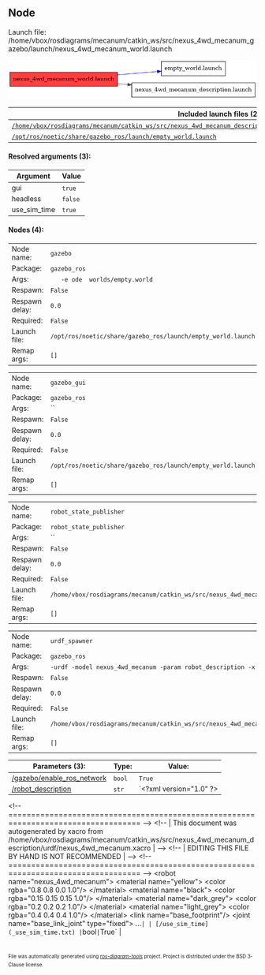 <!--
File was automatically generated using 'ros-diagram-tools' project.
Project is distributed under the BSD 3-Clause license.
-->

## Node

Launch file: /home/vbox/rosdiagrams/mecanum/catkin_ws/src/nexus_4wd_mecanum_gazebo/launch/nexus_4wd_mecanum_world.launch

[![_home_vbox_rosdiagrams_mecanum_catkin_ws_src_nexus_4wd_mecanum_gazebo_launch_nexus_4wd_mecanum_world.launch](_home_vbox_rosdiagrams_mecanum_catkin_ws_src_nexus_4wd_mecanum_gazebo_launch_nexus_4wd_mecanum_world.launch.png "_home_vbox_rosdiagrams_mecanum_catkin_ws_src_nexus_4wd_mecanum_gazebo_launch_nexus_4wd_mecanum_world.launch")](_home_vbox_rosdiagrams_mecanum_catkin_ws_src_nexus_4wd_mecanum_gazebo_launch_nexus_4wd_mecanum_world.launch.png)


| Included launch files (2): | Description: |
| -------------------------- | ------------ |
| [`/home/vbox/rosdiagrams/mecanum/catkin_ws/src/nexus_4wd_mecanum_description/launch/nexus_4wd_mecanum_description.launch`](_home_vbox_rosdiagrams_mecanum_catkin_ws_src_nexus_4wd_mecanum_description_launch_nexus_4wd_mecanum_description.launch.md) |  |
| [`/opt/ros/noetic/share/gazebo_ros/launch/empty_world.launch`](_opt_ros_noetic_share_gazebo_ros_launch_empty_world.launch_ccccc72c4935d39c9dd14bcde5939303.md) |  |


#### Resolved arguments (3):

| Argument | Value |
| -------- | ----- |
| gui | `true` |
| headless | `false` |
| use_sim_time | `true` |


#### Nodes (4):

|     |     |
| --- | --- |
| Node name: | `gazebo` |
| Package: | `gazebo_ros` |
| Args: | `   -e ode  worlds/empty.world` |
| Respawn: | `False` |
| Respawn delay: | `0.0` |
| Required: | `False` |
| Launch file: | `/opt/ros/noetic/share/gazebo_ros/launch/empty_world.launch` |
| Remap args: | `[]` |


|     |     |
| --- | --- |
| Node name: | `gazebo_gui` |
| Package: | `gazebo_ros` |
| Args: | `` |
| Respawn: | `False` |
| Respawn delay: | `0.0` |
| Required: | `False` |
| Launch file: | `/opt/ros/noetic/share/gazebo_ros/launch/empty_world.launch` |
| Remap args: | `[]` |


|     |     |
| --- | --- |
| Node name: | `robot_state_publisher` |
| Package: | `robot_state_publisher` |
| Args: | `` |
| Respawn: | `False` |
| Respawn delay: | `0.0` |
| Required: | `False` |
| Launch file: | `/home/vbox/rosdiagrams/mecanum/catkin_ws/src/nexus_4wd_mecanum_description/launch/nexus_4wd_mecanum_description.launch` |
| Remap args: | `[]` |


|     |     |
| --- | --- |
| Node name: | `urdf_spawner` |
| Package: | `gazebo_ros` |
| Args: | `-urdf -model nexus_4wd_mecanum -param robot_description -x 0 -y 0 -z 0.5` |
| Respawn: | `False` |
| Respawn delay: | `0.0` |
| Required: | `False` |
| Launch file: | `/home/vbox/rosdiagrams/mecanum/catkin_ws/src/nexus_4wd_mecanum_gazebo/launch/nexus_4wd_mecanum_world.launch` |
| Remap args: | `[]` |


| Parameters (3): | Type: | Value: |
| --------------- | ----- | ------ |
| [/gazebo/enable_ros_network](_gazebo_enable_ros_network.txt) | `bool` | `True` |
| [/robot_description](_robot_description.txt) | `str` | `&lt;?xml version=&quot;1.0&quot; ?&gt;
&lt;!-- =================================================================================== --&gt;
&lt;!-- |    This document was autogenerated by xacro from /home/vbox/rosdiagrams/mecanum/catkin_ws/src/nexus_4wd_mecanum_description/urdf/nexus_4wd_mecanum.xacro | --&gt;
&lt;!-- |    EDITING THIS FILE BY HAND IS NOT RECOMMENDED                                 | --&gt;
&lt;!-- =================================================================================== --&gt;
&lt;robot name=&quot;nexus_4wd_mecanum&quot;&gt;
  &lt;material name=&quot;yellow&quot;&gt;
    &lt;color rgba=&quot;0.8 0.8 0.0 1.0&quot;/&gt;
  &lt;/material&gt;
  &lt;material name=&quot;black&quot;&gt;
    &lt;color rgba=&quot;0.15 0.15 0.15 1.0&quot;/&gt;
  &lt;/material&gt;
  &lt;material name=&quot;dark_grey&quot;&gt;
    &lt;color rgba=&quot;0.2 0.2 0.2 1.0&quot;/&gt;
  &lt;/material&gt;
  &lt;material name=&quot;light_grey&quot;&gt;
    &lt;color rgba=&quot;0.4 0.4 0.4 1.0&quot;/&gt;
  &lt;/material&gt;
  &lt;link name=&quot;base_footprint&quot;/&gt;
  &lt;joint name=&quot;base_link_joint&quot; type=&quot;fixed&quot;&gt;
...` |
| [/use_sim_time](_use_sim_time.txt) | `bool` | `True` |


</br>
<font size="1">
File was automatically generated using <a href="https://github.com/anetczuk/ros-diagram-tools"><i>ros-diagram-tools</i></a> project.
Project is distributed under the BSD 3-Clause license.
</font>
